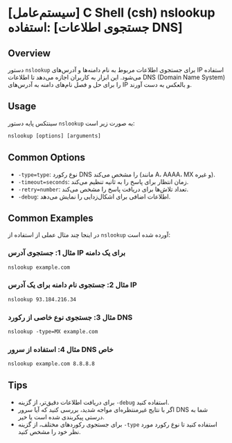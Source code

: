 # [سیستم‌عامل] C Shell (csh) nslookup استفاده: [جستجوی اطلاعات DNS]

## Overview
دستور `nslookup` برای جستجوی اطلاعات مربوط به نام دامنه‌ها و آدرس‌های IP استفاده می‌شود. این ابزار به کاربران اجازه می‌دهد تا اطلاعات DNS (Domain Name System) را برای حل و فصل نام‌های دامنه به آدرس‌های IP و بالعکس به دست آورند.

## Usage
سینتکس پایه دستور `nslookup` به صورت زیر است:

```csh
nslookup [options] [arguments]
```

## Common Options
- `-type=type`: نوع رکورد DNS را مشخص می‌کند (مانند A، AAAA، MX و غیره).
- `-timeout=seconds`: زمان انتظار برای پاسخ را به ثانیه تنظیم می‌کند.
- `-retry=number`: تعداد تلاش‌ها برای دریافت پاسخ را مشخص می‌کند.
- `-debug`: اطلاعات اضافی برای اشکال‌زدایی را نمایش می‌دهد.

## Common Examples
در اینجا چند مثال عملی از استفاده از `nslookup` آورده شده است:

### مثال 1: جستجوی آدرس IP برای یک دامنه
```csh
nslookup example.com
```

### مثال 2: جستجوی نام دامنه برای یک آدرس IP
```csh
nslookup 93.184.216.34
```

### مثال 3: جستجوی نوع خاصی از رکورد DNS
```csh
nslookup -type=MX example.com
```

### مثال 4: استفاده از سرور DNS خاص
```csh
nslookup example.com 8.8.8.8
```

## Tips
- برای دریافت اطلاعات دقیق‌تر، از گزینه `-debug` استفاده کنید.
- اگر با نتایج غیرمنتظره‌ای مواجه شدید، بررسی کنید که آیا سرور DNS شما به درستی پیکربندی شده است یا خیر.
- برای جستجوی رکوردهای مختلف، از گزینه `-type` استفاده کنید تا نوع رکورد مورد نظر خود را مشخص کنید.